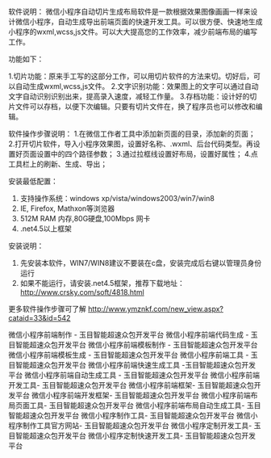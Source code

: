 #
软件说明：
微信小程序自动切片生成布局软件是一款根据效果图像画画一样来设计微信小程序，自动生成导出前端页面的快速开发工具。可以很方便、快速地生成小程序的wxml,wcss,js文件。可以大大提高您的工作效率，减少前端布局的编写工作。


功能如下：

1.切片功能：原来手工写的这部分工作，可以用切片软件的方法来切。切好后，可以自动生成wxml,wcss,js文件。
2.文字识别功能：效果图上的文字可以通过自动文字自动识别识别出来，提高录入速度，减轻工作量。
3.存档功能：设计好的切片文件可以存档，以便下次编辑。只要有切片文件在，换了程序员也可以修改和编辑。

软件操作步骤说明：
1.在微信工作者工具中添加新页面的目录，添加新的页面；
2.打开切片软件，导入小程序效果图，设置好名称、.wxml、后台代码类型。再设置好页面设置中的四个路径参数；
3.通过拉框线设置好布局，设置好属性；
4.点工具栏上的刷新、生成、导出；

安装最低配置：
1. 支持操作系统：windows xp/vista/windows2003/win7/win8
2. IE, Firefox, Mathxon等浏览器
3. 512M RAM 内存,80G硬盘,100Mbps 网卡
4. .net4.5以上框架

安装说明：
1. 先安装本软件，WIN7/WIN8建议不要装在c盘，安装完成后右键以管理员身份运行
2. 如果不能运行，请安装.net4.5框架，推荐下载地址：http://www.crsky.com/soft/4818.html

更多软件操作步骤可了解  http://www.ymznkf.com/new_view.aspx?cataid=33&id=542

微信小程序前端制作 - 玉目智能超速众包开发平台
微信小程序前端代码生成 - 玉目智能超速众包开发平台
微信小程序前端模板制作 - 玉目智能超速众包开发平台
微信小程序前端模板生成 - 玉目智能超速众包开发平台
微信小程序前端工具 - 玉目智能超速众包开发平台
微信小程序前端快速生成工具 -玉目智能超速众包开发平台
微信小程序前端自动生成工具 - 玉目智能超速众包开发平台
微信小程序前端开发工具- 玉目智能超速众包开发平台
微信小程序前端框架- 玉目智能超速众包开发平台
微信小程序前端开发框架- 玉目智能超速众包开发平台
微信小程序前端布局页面工具- 玉目智能超速众包开发平台
微信小程序前端布局自动生成工具- 玉目智能超速众包开发平台
微信小程序制作工具- 玉目智能超速众包开发平台
微信小程序制作工具官方网站- 玉目智能超速众包开发平台
微信小程序定制开发工具- 玉目智能超速众包开发平台
微信小程序定制快速开发工具- 玉目智能超速众包开发平台



